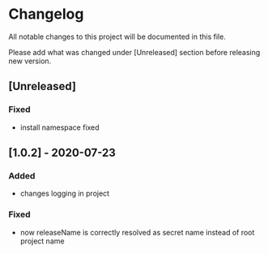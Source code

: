 # Changelog
All notable changes to this project will be documented in this file.

Please add what was changed under [Unreleased] section before releasing new version.

## [Unreleased]

### Fixed
- install namespace fixed

## [1.0.2] - 2020-07-23

### Added
- changes logging in project

### Fixed
- now releaseName is correctly resolved as secret name instead of root project name
 